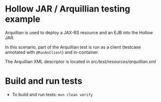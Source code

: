 # Hollow JAR / Arquillian testing example

Arquillian is used to deploy a JAX-RS resource and an EJB into the Hollow JAR.

In this scenario, part of the Arquillian test is run as a client 
(testcase annotated with ```@RunAsClient```) and in-container.

The Arquillian XML descriptor is located in _src/test/resources/arquillian.xml_

Build and run tests
===================

* To build and run tests: `mvn clean verify`
